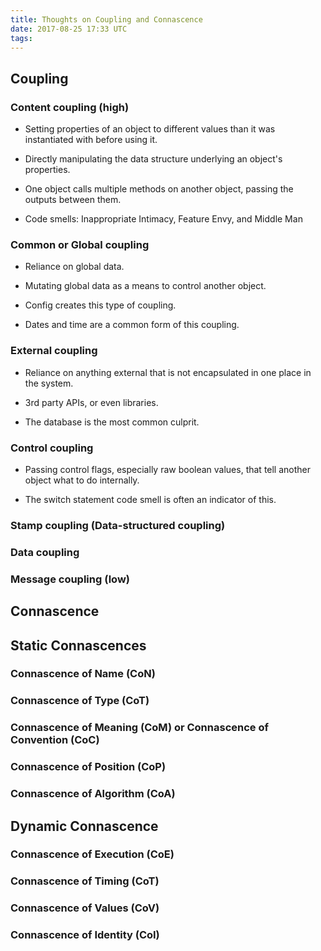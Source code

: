 ```yaml
---
title: Thoughts on Coupling and Connascence
date: 2017-08-25 17:33 UTC
tags:
---
```


## Coupling

### Content coupling (high)

- Setting properties of an object to different values than it was instantiated with before using it.

- Directly manipulating the data structure underlying an object's properties.

- One object calls multiple methods on another object, passing the outputs between them.

- Code smells: Inappropriate Intimacy, Feature Envy, and Middle Man

### Common or Global coupling

- Reliance on global data.

- Mutating global data as a means to control another object.

- Config creates this type of coupling.

- Dates and time are a common form of this coupling.

### External coupling

- Reliance on anything external that is not encapsulated in one place in the system.

- 3rd party APIs, or even libraries.

- The database is the most common culprit.

### Control coupling

- Passing control flags, especially raw boolean values, that tell another object what to do internally.

- The switch statement code smell is often an indicator of this.



### Stamp coupling (Data-structured coupling)

### Data coupling

### Message coupling (low)

## Connascence

## Static Connascences

### Connascence of Name (CoN)

### Connascence of Type (CoT)

### Connascence of Meaning (CoM) or Connascence of Convention (CoC)

### Connascence of Position (CoP)

### Connascence of Algorithm (CoA)

## Dynamic Connascence

### Connascence of Execution (CoE)

### Connascence of Timing (CoT)

### Connascence of Values (CoV)

### Connascence of Identity (CoI)
